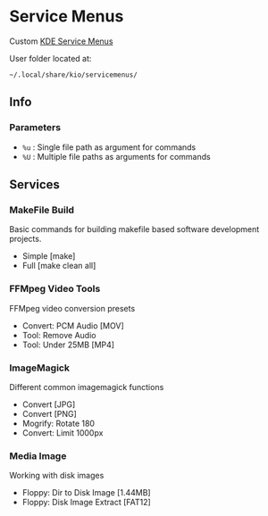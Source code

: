 # Service Menus
Custom [KDE Service Menus](https://develop.kde.org/docs/apps/dolphin/service-menus/)

User folder located at:

	~/.local/share/kio/servicemenus/

## Info

### Parameters

- `%u` : Single file path as argument for commands
- `%U` : Multiple file paths as arguments for commands

## Services

### MakeFile Build
Basic commands for building makefile based software development projects.

- Simple [make]
- Full [make clean all]


### FFMpeg Video Tools
FFMpeg video conversion presets

- Convert: PCM Audio [MOV]
- Tool: Remove Audio
- Tool: Under 25MB [MP4]


### ImageMagick
Different common imagemagick functions

- Convert [JPG]
- Convert [PNG]
- Mogrify: Rotate 180
- Convert: Limit 1000px


### Media Image
Working with disk images

- Floppy: Dir to Disk Image [1.44MB]
- Floppy: Disk Image Extract [FAT12]